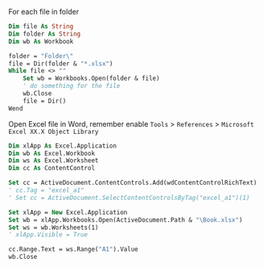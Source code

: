 For each file in folder
```vb
Dim file As String
Dim folder As String
Dim wb As Workbook

folder = "Folder\"
file = Dir(folder & "*.xlsx")
While file <> ""
    Set wb = Workbooks.Open(folder & file)
    ' do something for the file
    wb.Close
    file = Dir()
Wend
```

Open Excel file in Word, remember enable `Tools` > `References` > `Microsoft Excel XX.X Object Library`
```vb
Dim xlApp As Excel.Application
Dim wb As Excel.Workbook
Dim ws As Excel.Worksheet
Dim cc As ContentControl

Set cc = ActiveDocument.ContentControls.Add(wdContentControlRichText)
' cc.Tag = "excel_a1"
' Set cc = ActiveDocument.SelectContentControlsByTag("excel_a1")(1)

Set xlApp = New Excel.Application
Set wb = xlApp.Workbooks.Open(ActiveDocument.Path & "\Book.xlsx")
Set ws = wb.Worksheets(1)
' xlApp.Visible = True

cc.Range.Text = ws.Range("A1").Value
wb.Close
```
